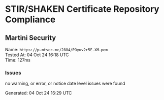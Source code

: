 # STIR/SHAKEN Certificate Repository Compliance

## Martini Security

Name: `https://p.mtsec.me/2884/POyuv2r5E-XM.pem`\
Tested At: 04 Oct 24 16:18 UTC\
Time: 127ms

### Issues

no warning, or error, or notice date level issues were found

Generated: 04 Oct 24 16:29 UTC